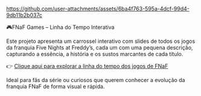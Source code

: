 https://github.com/user-attachments/assets/6ba4f763-595a-4dcf-99d4-9db11b2b037c

🎮FNaF Games – Linha do Tempo Interativa

Este projeto apresenta um carrossel interativo com slides de todos os jogos da franquia Five Nights at Freddy’s, cada um com uma pequena descrição, capturando a essência, a história e os sustos marcantes de cada título.

👉 [Clique aqui para explorar a linha do tempo dos jogos de FNaF](https://2-five-nights-at-freddy-s.vercel.app/)

Ideal para fãs da série ou curiosos que querem conhecer a evolução da franquia FNaF de forma visual e rápida.


